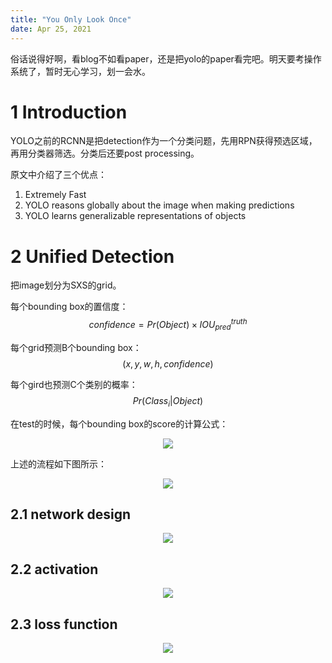 ```yaml
---
title: "You Only Look Once"
date: Apr 25, 2021
---
```

俗话说得好啊，看blog不如看paper，还是把yolo的paper看完吧。明天要考操作系统了，暂时无心学习，划一会水。

# 1 Introduction
YOLO之前的RCNN是把detection作为一个分类问题，先用RPN获得预选区域，再用分类器筛选。分类后还要post processing。

原文中介绍了三个优点：
1. Extremely Fast
2. YOLO reasons globally about the image when making predictions
3. YOLO learns generalizable representations of objects
   
# 2 Unified Detection
把image划分为SXS的grid。

每个bounding box的置信度：
$$
confidence = Pr(Object)\times IOU^{truth}_{pred}
$$

每个grid预测B个bounding box：
$$
(x,y,w,h, confidence)
$$

每个gird也预测C个类别的概率：
$$
Pr(Class_i|Object)
$$

在test的时候，每个bounding box的score的计算公式：
<center>
<img src="../imgs/yolo1.png">
</center>

上述的流程如下图所示：
<center>
<img src="../imgs/yolo2.png">
</center>

## 2.1 network design

<center>
<img src="../imgs/yolo3.png">
</center>

## 2.2 activation

<center>
<img src="../imgs/yolo5.png">
</center>

## 2.3 loss function

<center>
<img src="../imgs/yolo4.png">
</center>